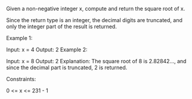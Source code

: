 Given a non-negative integer x, compute and return the square root of x.

Since the return type is an integer, the decimal digits are truncated, and only the integer part of the result is returned.



Example 1:

Input: x = 4
Output: 2
Example 2:

Input: x = 8
Output: 2
Explanation: The square root of 8 is 2.82842..., and since the decimal part is truncated, 2 is returned.


Constraints:

0 <= x <= 231 - 1